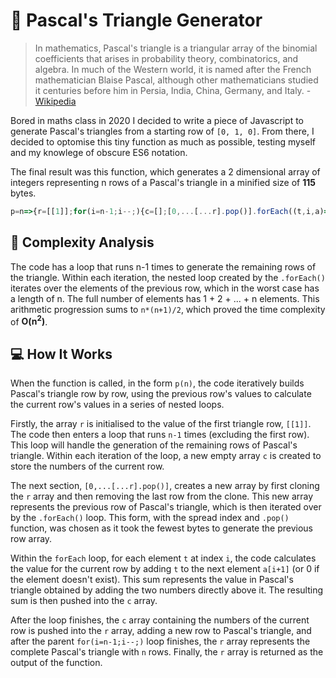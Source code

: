 # 📐 Pascal's Triangle Generator

> In mathematics, Pascal's triangle is a triangular array of the binomial coefficients that arises in probability theory, combinatorics, and algebra. In much of the Western world, it is named after the French mathematician Blaise Pascal, although other mathematicians studied it centuries before him in Persia, India, China, Germany, and Italy. - [Wikipedia](https://en.wikipedia.org/wiki/Pascal's_triangle)

Bored in maths class in 2020 I decided to write a piece of Javascript to generate Pascal's triangles from a starting row of `[0, 1, 0]`. From there, I decided to optomise this tiny function as much as possible, testing myself and my knowlege of obscure ES6 notation.

The final result was this function, which generates a 2 dimensional array of integers representing n rows of a Pascal's triangle in a minified size of __115__ bytes.
```javascript
p=n=>{r=[[1]];for(i=n-1;i--;){c=[];[0,...[...r].pop()].forEach((t,i,a)=>c.push(t+(a[i+1]||0)));r.push(c)}return r}
```

## 🧠 Complexity Analysis

The code has a loop that runs n-1 times to generate the remaining rows of the triangle. Within each iteration, the nested loop created by the `.forEach()` iterates over the elements of the previous row, which in the worst case has a length of n. The full number of elements has 1 + 2 + ... + n elements. This arithmetic progression sums to `n*(n+1)/2`, which proved the time complexity of __O(n<sup>2</sup>)__.

## 💻 How It Works

When the function is called, in the form `p(n)`, the code iteratively builds Pascal's triangle row by row, using the previous row's values to calculate the current row's values in a series of nested loops.

Firstly, the array `r` is initialised to the value of the first triangle row, `[[1]]`. The code then enters a loop that runs `n-1` times (excluding the first row). This loop will handle the generation of the remaining rows of Pascal's triangle. Within each iteration of the loop, a new empty array `c` is created to store the numbers of the current row.
    
The next section, `[0,...[...r].pop()]`, creates a new array by first cloning the `r` array and then removing the last row from the clone. This new array represents the previous row of Pascal's triangle, which is then iterated over by the `.forEach()`  loop. This form, with the spread index and `.pop()` function, was chosen as it took the fewest bytes to generate the previous row array.
    
Within the `forEach` loop, for each element `t` at index `i`, the code calculates the value for the current row by adding `t` to the next element `a[i+1]` (or 0 if the element doesn't exist). This sum represents the value in Pascal's triangle obtained by adding the two numbers directly above it. The resulting sum is then pushed into the `c` array.
    
After the loop finishes, the `c` array containing the numbers of the current row is pushed into the `r` array, adding a new row to Pascal's triangle, and after the parent `for(i=n-1;i--;)` loop finishes, the `r` array represents the complete Pascal's triangle with `n` rows. Finally, the `r` array is returned as the output of the function.
